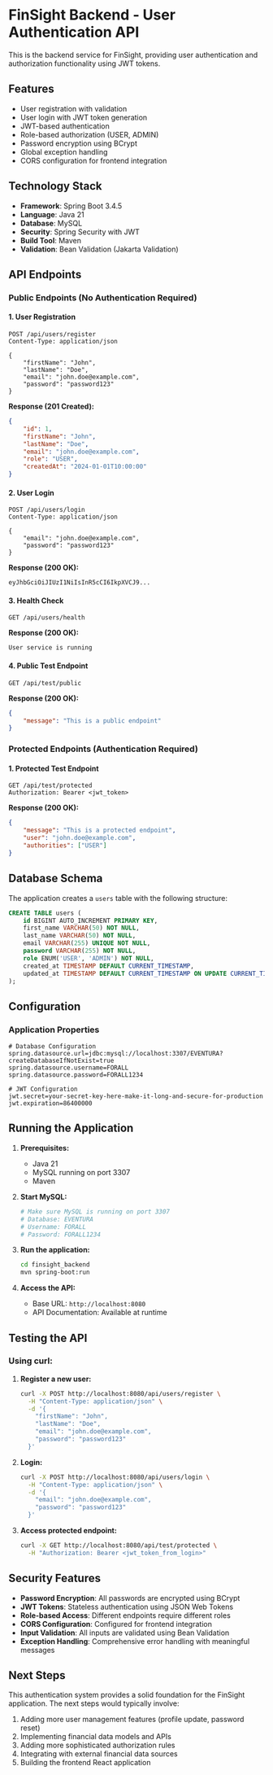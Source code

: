 # FinSight Backend - User Authentication API

This is the backend service for FinSight, providing user authentication and authorization functionality using JWT tokens.

## Features

- User registration with validation
- User login with JWT token generation
- JWT-based authentication
- Role-based authorization (USER, ADMIN)
- Password encryption using BCrypt
- Global exception handling
- CORS configuration for frontend integration

## Technology Stack

- **Framework**: Spring Boot 3.4.5
- **Language**: Java 21
- **Database**: MySQL
- **Security**: Spring Security with JWT
- **Build Tool**: Maven
- **Validation**: Bean Validation (Jakarta Validation)

## API Endpoints

### Public Endpoints (No Authentication Required)

#### 1. User Registration
```
POST /api/users/register
Content-Type: application/json

{
    "firstName": "John",
    "lastName": "Doe",
    "email": "john.doe@example.com",
    "password": "password123"
}
```

**Response (201 Created):**
```json
{
    "id": 1,
    "firstName": "John",
    "lastName": "Doe",
    "email": "john.doe@example.com",
    "role": "USER",
    "createdAt": "2024-01-01T10:00:00"
}
```

#### 2. User Login
```
POST /api/users/login
Content-Type: application/json

{
    "email": "john.doe@example.com",
    "password": "password123"
}
```

**Response (200 OK):**
```
eyJhbGciOiJIUzI1NiIsInR5cCI6IkpXVCJ9...
```

#### 3. Health Check
```
GET /api/users/health
```

**Response (200 OK):**
```
User service is running
```

#### 4. Public Test Endpoint
```
GET /api/test/public
```

**Response (200 OK):**
```json
{
    "message": "This is a public endpoint"
}
```

### Protected Endpoints (Authentication Required)

#### 1. Protected Test Endpoint
```
GET /api/test/protected
Authorization: Bearer <jwt_token>
```

**Response (200 OK):**
```json
{
    "message": "This is a protected endpoint",
    "user": "john.doe@example.com",
    "authorities": ["USER"]
}
```

## Database Schema

The application creates a `users` table with the following structure:

```sql
CREATE TABLE users (
    id BIGINT AUTO_INCREMENT PRIMARY KEY,
    first_name VARCHAR(50) NOT NULL,
    last_name VARCHAR(50) NOT NULL,
    email VARCHAR(255) UNIQUE NOT NULL,
    password VARCHAR(255) NOT NULL,
    role ENUM('USER', 'ADMIN') NOT NULL,
    created_at TIMESTAMP DEFAULT CURRENT_TIMESTAMP,
    updated_at TIMESTAMP DEFAULT CURRENT_TIMESTAMP ON UPDATE CURRENT_TIMESTAMP
);
```

## Configuration

### Application Properties
```properties
# Database Configuration
spring.datasource.url=jdbc:mysql://localhost:3307/EVENTURA?createDatabaseIfNotExist=true
spring.datasource.username=FORALL
spring.datasource.password=FORALL1234

# JWT Configuration
jwt.secret=your-secret-key-here-make-it-long-and-secure-for-production
jwt.expiration=86400000
```

## Running the Application

1. **Prerequisites:**
   - Java 21
   - MySQL running on port 3307
   - Maven

2. **Start MySQL:**
   ```bash
   # Make sure MySQL is running on port 3307
   # Database: EVENTURA
   # Username: FORALL
   # Password: FORALL1234
   ```

3. **Run the application:**
   ```bash
   cd finsight_backend
   mvn spring-boot:run
   ```

4. **Access the API:**
   - Base URL: `http://localhost:8080`
   - API Documentation: Available at runtime

## Testing the API

### Using curl:

1. **Register a new user:**
   ```bash
   curl -X POST http://localhost:8080/api/users/register \
     -H "Content-Type: application/json" \
     -d '{
       "firstName": "John",
       "lastName": "Doe",
       "email": "john.doe@example.com",
       "password": "password123"
     }'
   ```

2. **Login:**
   ```bash
   curl -X POST http://localhost:8080/api/users/login \
     -H "Content-Type: application/json" \
     -d '{
       "email": "john.doe@example.com",
       "password": "password123"
     }'
   ```

3. **Access protected endpoint:**
   ```bash
   curl -X GET http://localhost:8080/api/test/protected \
     -H "Authorization: Bearer <jwt_token_from_login>"
   ```

## Security Features

- **Password Encryption**: All passwords are encrypted using BCrypt
- **JWT Tokens**: Stateless authentication using JSON Web Tokens
- **Role-based Access**: Different endpoints require different roles
- **CORS Configuration**: Configured for frontend integration
- **Input Validation**: All inputs are validated using Bean Validation
- **Exception Handling**: Comprehensive error handling with meaningful messages

## Next Steps

This authentication system provides a solid foundation for the FinSight application. The next steps would typically involve:

1. Adding more user management features (profile update, password reset)
2. Implementing financial data models and APIs
3. Adding more sophisticated authorization rules
4. Integrating with external financial data sources
5. Building the frontend React application
